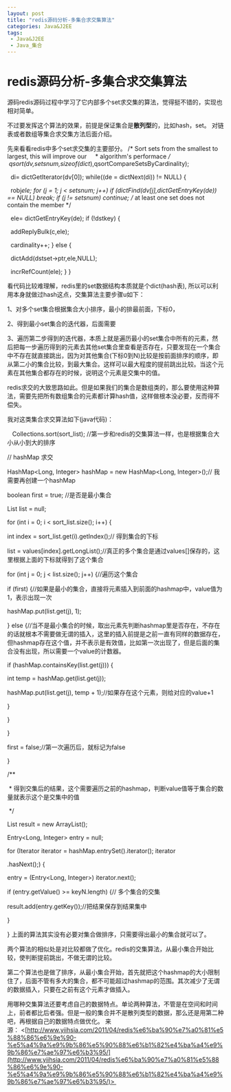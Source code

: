 ```yaml
---
layout: post
title: "redis源码分析-多集合求交集算法"
categories: Java&J2EE
tags: 
 - Java&J2EE
 - Java_集合
--- 
```


# redis源码分析-多集合求交集算法

源码redis源码过程中学习了它内部多个set求交集的算法，觉得挺不错的，实现也相对简单。

不过要发挥这个算法的效果，前提是保证集合是**散列型**的，比如hash，set。 对链表或者数组等集合求交集方法后面介绍。

先来看看redis中多个set求交集的主要部分。
/* Sort sets from the smallest to largest, this will improve our     * algorithm's performace */    qsort(dv,setsnum,sizeof(dict*),qsortCompareSetsByCardinality);

 
di= dictGetIterator(dv[0]); while((de = dictNext(di)) != NULL) {

 
robj*ele; for (j = 1; j &lt; setsnum; j++) if (dictFind(dv[j],dictGetEntryKey(de)) == NULL) break; if (j != setsnum) continue; /* at least one set does not contain the member */

 
ele= dictGetEntryKey(de); if (!dstkey) {

 
addReplyBulk(c,ele);

 
cardinality++; } else {

 
dictAdd(dstset-&gt;ptr,ele,NULL);

 
incrRefCount(ele); } }

看代码比较难理解，redis里的set数据结构本质就是个dict(hash表), 所以可以利用本身就做过hash这点，交集算法主要步骤u如下：

1、对多个set集合根据集合大小排序，最小的排最前面，下标0，

2、得到最小set集合的迭代器，后面需要

3、遍历第二步得到的迭代器，本质上就是遍历最小的set集合中所有的元素，然后把每一步遍历得到的元素去其他set集合里查看是否存在，只要发现在一个集合中不存在就直接跳出，因为对其他集合(下标0到N)比较是按前面排序的顺序，即从第二小的集合比较，到最大集合。这样可以最大程度的提前跳出比较。当这个元素在其他集合都存在的时候，说明这个元素是交集中的值。

redis求交的大致思路如此。但是如果我们的集合是数组类的，那么要使用这种算法，需要先把所有数组集合的元素都计算hash值，这样做根本没必要，反而得不偿失。

我对这类集合求交算法如下(java代码)：

 
 Collections.sort(sort_list); //第一步和redis的交集算法一样，也是根据集合大小从小到大的排序

// hashMap 求交

HashMap<Long, Integer> hashMap = new HashMap<Long, Integer>();// 我需要再创建一个hashMap

boolean first = true; //是否是最小集合

List<Long> list = null;

for (int i = 0; i < sort_list.size(); i++) {

int index = sort_list.get(i).getIndex();// 得到集合的下标

list = values[index].getLongList();//真正的多个集合是通过values[]保存的，这里根据上面的下标就得到了这个集合

for (int j = 0; j < list.size(); j++) {//遍历这个集合

if (first) {//如果是最小的集合，直接将元素插入到前面的hashmap中，value值为1，表示出现一次

hashMap.put(list.get(j), 1);

} else {//当不是最小集合的时候，取出元素先判断hashmap里是否存在，不存在的话就根本不需要做无谓的插入，这里的插入前提是之前一直有同样的数据存在，但hashmap存在这个值，并不表示是有效值，比如第一次出现了，但是后面的集合没有出现，所以需要一个value的计数器。

if (hashMap.containsKey(list.get(j))) {

int temp = hashMap.get(list.get(j));

hashMap.put(list.get(j), temp + 1);//如果存在这个元素，则给对应的value+1

}

}

}

first = false;//第一次遍历后，就标记为false

}

/**

 * 得到交集后的结果，这个需要遍历之前的hashmap，判断value值等于集合的数量就表示这个是交集中的值

 */

List<String> result = new ArrayList();

Entry<Long, Integer> entry = null;

for (Iterator iterator = hashMap.entrySet().iterator(); iterator

.hasNext();) {

entry = (Entry<Long, Integer>) iterator.next();

if (entry.getValue() >= keyN.length) {// 多个集合的交集

result.add(entry.getKey());//把结果保存到结果集中

}

}
上面的算法其实没有必要对集合做排序，只需要得出最小的集合就可以了。

两个算法的相似处是对比较都做了优化。redis的交集算法，从最小集合开始比较，使判断提前跳出，不做无谓的比较。

第二个算法也是做了排序，从最小集合开始，首先就把这个hashmap的大小限制住了，后面不管有多大的集合，都不可能超过hashmap的范围。其次减少了无谓的数据插入，只要在之前有这个元素才做插入。

用哪种交集算法还要考虑自己的数据特点。单论两种算法，不管是在空间和时间上，前者都比后者强。但是一般的集合并不是散列类型的数据，那么还是用第二种吧，再根据自己的数据特点做优化。
来源： <[http://www.yiihsia.com/2011/04/redis%e6%ba%90%e7%a0%81%e5%88%86%e6%9e%90-%e5%a4%9a%e9%9b%86%e5%90%88%e6%b1%82%e4%ba%a4%e9%9b%86%e7%ae%97%e6%b3%95/](http://www.yiihsia.com/2011/04/redis%e6%ba%90%e7%a0%81%e5%88%86%e6%9e%90-%e5%a4%9a%e9%9b%86%e5%90%88%e6%b1%82%e4%ba%a4%e9%9b%86%e7%ae%97%e6%b3%95/)> 
